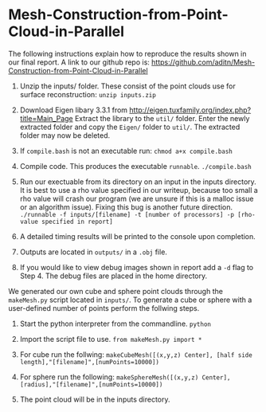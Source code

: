 # Mesh-Construction-from-Point-Cloud-in-Parallel

The following instructions explain how to reproduce the results shown in our
final report. A link to our github repo is:
https://github.com/aditn/Mesh-Construction-from-Point-Cloud-in-Parallel

1. Unzip the inputs/ folder. These consist of the point clouds use for surface
   reconstruction:
   `unzip inputs.zip`

2. Download Eigen libary 3.3.1 from http://eigen.tuxfamily.org/index.php?title=Main_Page
   Extract the library to the `util/` folder. Enter the newly extracted folder and copy
   the `Eigen/` folder to `util/`. The extracted folder may now be deleted.

3. If `compile.bash` is not an executable run:
   `chmod a+x compile.bash`

4. Compile code. This produces the executable `runnable`.
   `./compile.bash`

5. Run our exectuable from its directory on an input in the inputs directory. It is best to use a rho value
   specified in our writeup, because too small a rho value will crash our program (we are unsure if this is a malloc issue or an algorithm issue). Fixing this bug is another future direction.
   `./runnable -f inputs/[filename] -t [number of processors] -p [rho-value specified in report]`

6. A detailed timing results will be printed to the console upon completion.

7. Outputs are located in `outputs/` in a `.obj` file.

8. If you would like to view debug images shown in report add a `-d` flag to
   Step 4. The debug files are placed in the home directory.


We generated our own cube and sphere point clouds through the `makeMesh.py`
script located in `inputs/`. To generate a cube or sphere with a user-defined
number of points perform the follwing steps.

1. Start the python interpreter from the commandline.
   `python`

2. Import the script file to use.
   `from makeMesh.py import *`

3. For cube run the follwing:
   `makeCubeMesh([(x,y,z) Center], [half side length],"[filename]",[numPoints=10000])`

4. For sphere run the following:
   `makeSphereMesh([(x,y,z) Center], [radius],"[filename]",[numPoints=10000])`

5. The point cloud will be in the inputs directory.
